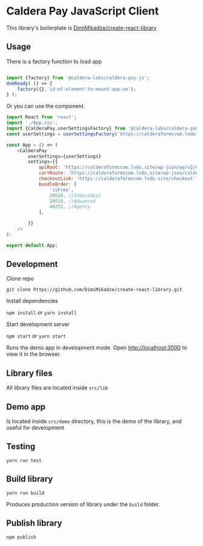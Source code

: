 # Caldera Pay JavaScript Client


This library's boilerplate is [DimiMikadze/create-react-library](https://github.com/DimiMikadze/create-react-library)

## Usage
There is a factory function to load app 
```js

import {factory} from '@caldera-labs/caldera-pay-js';
domReady( () => {
	factory({},'id-of-element-to-mount-app-on');
} );
```

Or you can use the component.
```js
import React from 'react';
import './App.css';
import {CalderaPay,userSettingsFactory} from '@caldera-labs/caldera-pay-js';
const userSettings = userSettingsFactory('https://calderaformscom.lndo.site');

const App = () => (
	<CalderaPay
		userSettings={userSettings}
		settings={{
			apiRoot: 'https://calderaformscom.lndo.site/wp-json/wp/v2/download',
			cartRoute: 'https://calderaformscom.lndo.site/wp-json/calderapay/v1/cart',
			checkoutLink: 'https://calderaformscom.lndo.site/checkout',
			bundleOrder: [
				'isFree',
				20520, //Individual
				20518, //Advanced
				48255, //Agency
			],

		}}
	/>
);

export default App;

```

## Development

Clone repo

````
git clone https://github.com/DimiMikadze/create-react-library.git
````

Install dependencies

`npm install` or `yarn install`

Start development server

`npm start` or `yarn start`

Runs the demo app in development mode.
Open [http://localhost:3000](http://localhost:3000) to view it in the browser.

## Library files

All library files are located inside `src/lib`  

## Demo app

Is located inside `src/demo` directory, this is the demo of the library, and useful for development

## Testing

`yarn run test`

## Build library

`yarn run build`

Produces production version of library under the `build` folder.

## Publish library

`npm publish`


